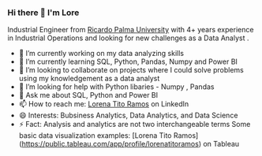 ### Hi there 👋 I'm Lore
Industrial Engineer from [Ricardo Palma University](https://www.urp.edu.pe/) with 4+ years experience in Industrial Operations and looking for new challenges as a Data Analyst .

- 🔭 I’m currently working on my data analyzing skills
- 🌱 I’m currently learning SQL, Python, Pandas, Numpy and Power BI
- 👯 I’m looking to collaborate on projects where I could solve problems using my knowledgement as a data analyst
- 🤔 I’m looking for help with Python libaries - Numpy ,  Pandas
- 💬 Ask me about SQL, Python and Power BI
- 📫 How to reach me: [Lorena Tito Ramos](https://www.linkedin.com/in/lorenatitoramos/) on LinkedIn 
- 😄 Interests: Bubsiness Analytics, Data Analytics, and Data Science
- ⚡ Fact: Analysis and analytics are not two interchangeable terms
Some basic data visualization examples: [Lorena Tito Ramos] (https://public.tableau.com/app/profile/lorenatitoramos) on Tableau
